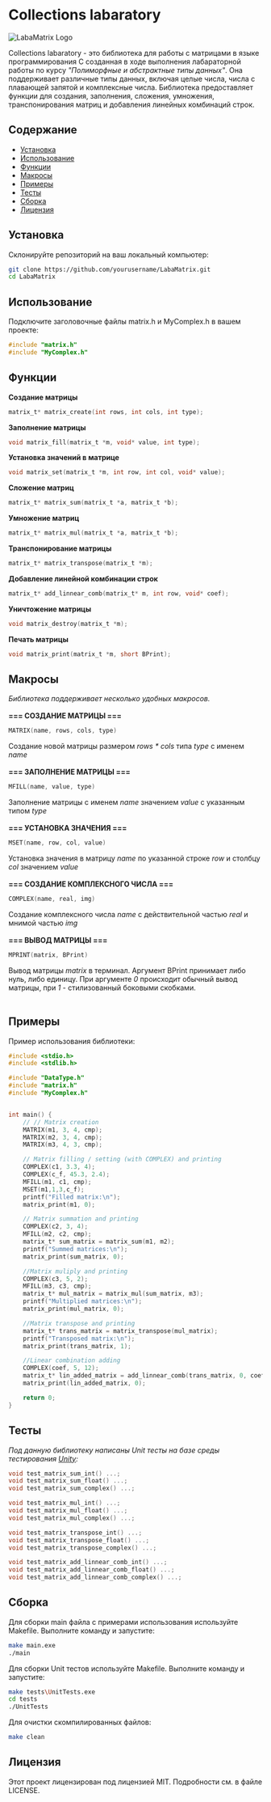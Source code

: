 # Collections labaratory

![LabaMatrix Logo](https://nvpk-mephi.ru/wp-content/uploads/2021/09/3ddda32c713589b65cd686fddb280b3f.png)

Collections labaratory - это библиотека для работы с матрицами в языке программирования C созданная в ходе выполнения лабараторной работы по курсу _"Полиморфные и абстрактные типы данных"_. Она поддерживает различные типы данных, включая целые числа, числа с плавающей запятой и комплексные числа. Библиотека предоставляет функции для создания, заполнения, сложения, умножения, транспонирования матриц и добавления линейных комбинаций строк.

## Содержание

- [Установка](#установка)
- [Использование](#использование)
- [Функции](#функции)
- [Макросы](#макросы)
- [Примеры](#примеры)
- [Тесты](#тесты)
- [Сборка](#сборка)
- [Лицензия](#лицензия)

## Установка

Склонируйте репозиторий на ваш локальный компьютер:

```bash
git clone https://github.com/yourusername/LabaMatrix.git
cd LabaMatrix
```

## Использование
Подключите заголовочные файлы matrix.h и MyComplex.h в вашем проекте:
```c
#include "matrix.h"
#include "MyComplex.h"
```
## Функции
__Создание матрицы__
```c
matrix_t* matrix_create(int rows, int cols, int type);
```
__Заполнение матрицы__
```c
void matrix_fill(matrix_t *m, void* value, int type);
```
__Установка значений в матрице__
```c
void matrix_set(matrix_t *m, int row, int col, void* value);
```
__Сложение матриц__
```c
matrix_t* matrix_sum(matrix_t *a, matrix_t *b);
```
__Умножение матриц__
```c
matrix_t* matrix_mul(matrix_t *a, matrix_t *b);
```
__Транспонирование матрицы__
```c
matrix_t* matrix_transpose(matrix_t *m);
```
__Добавление линейной комбинации строк__
```c
matrix_t* add_linnear_comb(matrix_t* m, int row, void* coef);
```
__Уничтожение матрицы__
```c
void matrix_destroy(matrix_t *m);
```
__Печать матрицы__
```c
void matrix_print(matrix_t *m, short BPrint);
```

## Макросы
_Библиотека поддерживает несколько удобных макросов._<br><br>
__=== СОЗДАНИЕ МАТРИЦЫ ===__
<br>
```c
MATRIX(name, rows, cols, type)
```
Создание новой матрицы размером _rows * cols_ типа _type_ с именем _name_
<br><br>
__=== ЗАПОЛНЕНИЕ МАТРИЦЫ ===__
```c
MFILL(name, value, type)
```
Заполнение матрицы с именем _name_ значением _value_ с указанным типом _type_
<br><br>
__=== УСТАНОВКА ЗНАЧЕНИЯ ===__
```c
MSET(name, row, col, value)
```
Установка значения в матрицу _name_ по указанной строке _row_ и столбцу _col_ значением _value_
<br><br>
__=== СОЗДАНИЕ КОМПЛЕКСНОГО ЧИСЛА ===__
```c
COMPLEX(name, real, img)
```
Создание комплексного числа _name_ с действительной частью _real_ и мнимой частью _img_
<br><br>
__=== ВЫВОД МАТРИЦЫ ===__
```c
MPRINT(matrix, BPrint)
```
Вывод матрицы _matrix_ в терминал. Аргумент BPrint принимает либо нуль, либо единицу. При аргументе _0_ происходит обычный вывод матрицы, при _1_ - стилизованный боковыми скобками.
<br><br>
## Примеры
Пример использования библиотеки:
```c
#include <stdio.h>
#include <stdlib.h>

#include "DataType.h"
#include "matrix.h"
#include "MyComplex.h"


int main() {
    // // Matrix creation
    MATRIX(m1, 3, 4, cmp);
    MATRIX(m2, 3, 4, cmp);
    MATRIX(m3, 4, 3, cmp);

    // Matrix filling / setting (with COMPLEX) and printing
    COMPLEX(c1, 3.3, 4);
    COMPLEX(c_f, 45.3, 2.4);
    MFILL(m1, c1, cmp);
    MSET(m1,1,3,c_f);
    printf("Filled matrix:\n");
    matrix_print(m1, 0);

    // Matrix summation and printing
    COMPLEX(c2, 3, 4);
    MFILL(m2, c2, cmp);
    matrix_t* sum_matrix = matrix_sum(m1, m2);
    printf("Summed matrices:\n");
    matrix_print(sum_matrix, 0);

    //Matrix muliply and printing
    COMPLEX(c3, 5, 2);
    MFILL(m3, c3, cmp);
    matrix_t* mul_matrix = matrix_mul(sum_matrix, m3);
    printf("Multiplied matrices:\n");
    matrix_print(mul_matrix, 0);

    //Matrix transpose and printing
    matrix_t* trans_matrix = matrix_transpose(mul_matrix);
    printf("Transposed matrix:\n");
    matrix_print(trans_matrix, 1);

    //Linear combination adding
    COMPLEX(coef, 5, 12);
    matrix_t* lin_added_matrix = add_linnear_comb(trans_matrix, 0, coef);
    matrix_print(lin_added_matrix, 0);

    return 0;
}
```
## Тесты
_Под данную библиотеку написаны Unit тесты на базе среды тестирования [Unity](https://github.com/ThrowTheSwitch/Unity):_
```c
void test_matrix_sum_int() ...;
void test_matrix_sum_float() ...;
void test_matrix_sum_complex() ...;

void test_matrix_mul_int() ...;
void test_matrix_mul_float() ...;
void test_matrix_mul_complex() ...;

void test_matrix_transpose_int() ...;
void test_matrix_transpose_float() ...;
void test_matrix_transpose_complex() ...;

void test_matrix_add_linnear_comb_int() ...;
void test_matrix_add_linnear_comb_float() ...;
void test_matrix_add_linnear_comb_complex() ...;
```
## Сборка
Для сборки main файла с примерами использования используйте Makefile. Выполните команду и запустите:
```bash
make main.exe
./main
```
Для сборки Unit тестов используйте Makefile. Выполните команду и запустите:
```bash
make tests\UnitTests.exe
cd tests
./UnitTests
```
Для очистки скомпилированных файлов:
```bash
make clean
```
## Лицензия
Этот проект лицензирован под лицензией MIT. Подробности см. в файле LICENSE.
